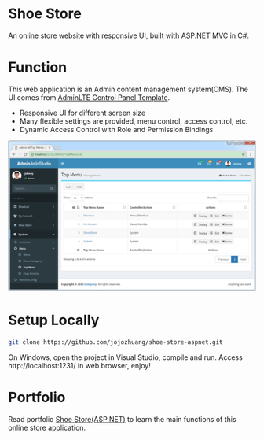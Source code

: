 # Shoe Store
An online store website with responsive UI, built with ASP.NET MVC in C#.

# Function
This web application is an Admin content management system(CMS). The UI comes from [AdminLTE Control Panel Template](https://adminlte.io/).
* Responsive UI for different screen size
* Many flexible settings are provided, menu control, access control, etc.
* Dynamic Access Control with Role and Permission Bindings

<kbd>![image](/public/listview.png)</kbd>

# Setup Locally
```bash
git clone https://github.com/jojozhuang/shoe-store-aspnet.git
```
On Windows, open the project in Visual Studio, compile and run. Access http://localhost:1231/ in web browser, enjoy!

# Portfolio
Read portfolio [Shoe Store(ASP.NET)](https://jojozhuang.github.io/portfolio/shoe-store-aspnet/) to learn the main functions of this online store application.
